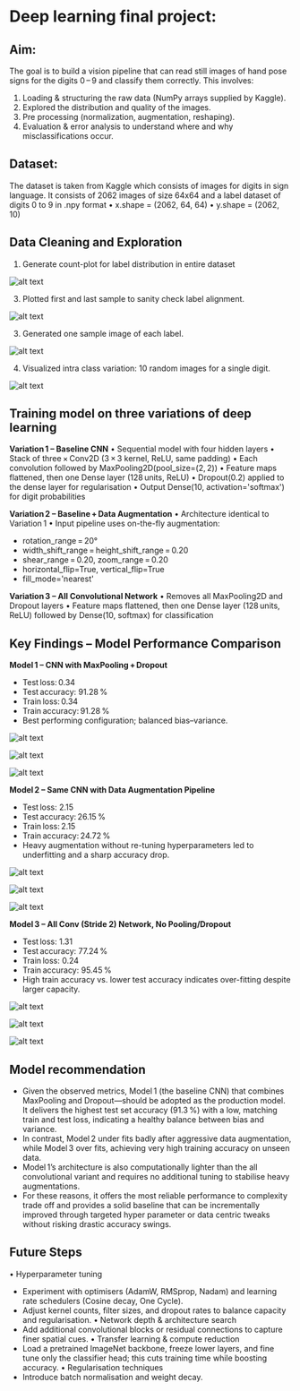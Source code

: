 # Deep learning final project:

## Aim:
The goal is to build a vision pipeline that can read still images of hand pose signs for the digits 0 – 9 and classify them correctly.
This involves:
1.	Loading & structuring the raw data (NumPy arrays supplied by Kaggle). 
2.	Explored the distribution and quality of the images.
3.	Pre processing (normalization, augmentation, reshaping).
4.	Evaluation & error analysis to understand where and why misclassifications occur.

## Dataset:
The dataset is taken from Kaggle which consists of images for digits in sign language. It consists of 2062 images of size 64x64 and a label dataset of digits 0 to 9 in .npy format
•	x.shape = (2062, 64, 64)
•	y.shape = (2062, 10)

## Data Cleaning and Exploration

1. Generate count-plot for label distribution in entire dataset

![alt text](https://github.com/bhanarkarjetal/deep_learning_cnn/blob/main/digit_counts.png)

3. Plotted first and last sample to sanity check label alignment.

![alt text](https://github.com/bhanarkarjetal/deep_learning_cnn/blob/main/sample_images.png)

3. Generated one sample image of each label.

![alt text](https://github.com/bhanarkarjetal/deep_learning_cnn/blob/main/label_images.png)

4. Visualized intra class variation: 10 random images for a single digit.

![alt text](https://github.com/bhanarkarjetal/deep_learning_cnn/blob/main/sample_single_label_images.png)

## Training model on three variations of deep learning

**Variation 1 – Baseline CNN**
•	Sequential model with four hidden layers
•	Stack of three × Conv2D (3 × 3 kernel, ReLU, same padding)
•	Each convolution followed by MaxPooling2D(pool_size=(2, 2))
•	Feature maps flattened, then one Dense layer (128 units, ReLU)
•	Dropout(0.2) applied to the dense layer for regularisation
•	Output Dense(10, activation='softmax') for digit probabilities

**Variation 2 – Baseline + Data Augmentation**
•	Architecture identical to Variation 1
•	Input pipeline uses on-the-fly augmentation:
  - rotation_range = 20°
  - width_shift_range = height_shift_range = 0.20
  - shear_range = 0.20, zoom_range = 0.20
  - horizontal_flip=True, vertical_flip=True
  - fill_mode='nearest'

**Variation 3 – All Convolutional Network**
•	Removes all MaxPooling2D and Dropout layers
•	Feature maps flattened, then one Dense layer (128 units, ReLU) followed by Dense(10, softmax) for classification

## Key Findings – Model Performance Comparison
**Model 1 – CNN with MaxPooling + Dropout**
  - Test loss: 0.34
  - Test accuracy: 91.28 %
  - Train loss: 0.34
  - Train accuracy: 91.28 %
  - Best performing configuration; balanced bias–variance.

![alt text](https://github.com/bhanarkarjetal/deep_learning_cnn/blob/main/accuracy_1.png)

![alt text](https://github.com/bhanarkarjetal/deep_learning_cnn/blob/main/loss_1.png)

![alt text](https://github.com/bhanarkarjetal/deep_learning_cnn/blob/main/predictions_1.png)

**Model 2 – Same CNN with Data Augmentation Pipeline**
  - Test loss: 2.15
  - Test accuracy: 26.15 %
  - Train loss: 2.15
  - Train accuracy: 24.72 %
  - Heavy augmentation without re-tuning hyperparameters led to underfitting and a sharp accuracy drop.

![alt text](https://github.com/bhanarkarjetal/deep_learning_cnn/blob/main/accuracy_augmentation_2.png)

![alt text](https://github.com/bhanarkarjetal/deep_learning_cnn/blob/main/loss_augmentation_2.png)

![alt text](https://github.com/bhanarkarjetal/deep_learning_cnn/blob/main/predictions_2.png)

**Model 3 – All Conv (Stride 2) Network, No Pooling/Dropout**
  - Test loss: 1.31
  - Test accuracy: 77.24 %
  - Train loss: 0.24
  - Train accuracy: 95.45 %
  - High train accuracy vs. lower test accuracy indicates over-fitting despite larger capacity.

![alt text](https://github.com/bhanarkarjetal/deep_learning_cnn/blob/main/accuracy_3.png)

![alt text](https://github.com/bhanarkarjetal/deep_learning_cnn/blob/main/loss_3.png)

![alt text](https://github.com/bhanarkarjetal/deep_learning_cnn/blob/main/predictions_3.png)

## Model recommendation
* Given the observed metrics, Model 1 (the baseline CNN) that combines MaxPooling and Dropout—should be adopted as the production model. It delivers the highest test set accuracy (91.3 %) with a low, matching train and test loss, indicating a healthy balance between bias and variance. 
*	In contrast, Model 2 under fits badly after aggressive data augmentation, while Model 3 over fits, achieving very high training accuracy on unseen data. 
*	Model 1’s architecture is also computationally lighter than the all convolutional variant and requires no additional tuning to stabilise heavy augmentations.
*	For these reasons, it offers the most reliable performance to complexity trade off and provides a solid baseline that can be incrementally improved through targeted hyper parameter or data centric tweaks without risking drastic accuracy swings.

## Future Steps
•	Hyperparameter tuning
  - Experiment with optimisers (AdamW, RMSprop, Nadam) and learning rate schedulers (Cosine decay, One Cycle).
  - Adjust kernel counts, filter sizes, and dropout rates to balance capacity and regularisation.
•	Network depth & architecture search
  - Add additional convolutional blocks or residual connections to capture finer spatial cues.
•	Transfer learning & compute reduction
  - Load a pretrained ImageNet backbone, freeze lower layers, and fine tune only the classifier head; this cuts training time while boosting accuracy.
•	Regularisation techniques
  - Introduce batch normalisation and weight decay.

